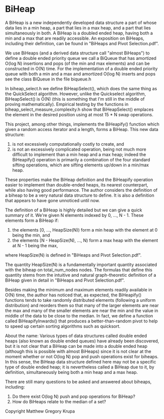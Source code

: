 # BiHeap
A BiHeap is a new independently developed data structure a part of whose data lies in a min heap, a part that lies in a max heap, and a part that lies simultaneously in both. A BiHeap is a doubled ended heap, having both a min and a max that are readily accessible. An exposition on BiHeaps, including their definition, can be found in "BiHeaps and Pivot Selection.pdf". 

We use BiHeaps (and a derived data structure call "almost BiHeaps") to define a double ended priority queue we call a BiQueue that has amortized O(log N) insertions and pops (of the min and max elements) and can be constructed in O(N) time. 
For the implementation of a double ended priority queue with both a min and a max and amortized O(log N) inserts and pops see the class BiQueue in the file biqueue.h

In biheap_select.h we define BiHeapSelect(), which does the same thing as the QuickSelect algorithm. However, unlike the Quickselect algorithm, BiHeapSelect() is O(N) (this is something that I'm still in the middle of proving mathematically). Empirical testing by the functions in biheap_select_measure_complexity.h show that BiHeapSelect() emplaces the element in the desired position using at most 15 * N swap operations.

This project, among other things, implements the BiHeapify() function which given a random access iterator and a length, forms a BiHeap. 
This new data structure:
<BR>
1) is not excessively computationally costly to create, and<BR>
2) is not an excessively complicated operation, being not much more difficult to implement than a min heap and a max heap; indeed the BiHeapify() operation is primarily a combination of the four standard sifting operations, which are sifting elements up/down in a min/max heap.

These properties make the BiHeap definition and the BiHeapify operation easier to implement than double-ended heaps, its nearest counterpart, while also having good performance. The author considers the definition of a biheap to be a very natural data structure to define. It is also a definition that appears to have gone unnoticed until now.

The definition of a BiHeap is highly detailed but we can give a quick summary of it. We're given N elements indexed by 0, ..., N - 1. These elements form a BiHeap if:

 1) the elements [0, ..., HeapSize(N)) form a min heap with the element at 0 being the min, and<BR>
 2) the elements [N - HeapSize(N), ..., N) form a max heap with the element at N - 1 being the max,
 
where HeapSize(N) is defined in "BiHeaps and Pivot Selection.pdf".

The quantity HeapSize(N) is a fundamentally important quantity associated with the biheap on total_num_nodes nodes. The formulas that define this quantity stems from the intuitive and natural graph-theoretic definition of a BiHeap given in detail in "BiHeaps and Pivot Selection.pdf".

Besides making the minimum and maximum elements readily available in O(N) time, the author has noticed that, as expected, the BiHeapify() functions tends to take randomly distributed elements (following a uniform distribution) and reorders them so that many of the larger elements are near the max and many of the smaller elements are near the min and the value in middle of the data to be close to the median. In fact, we define a function called BiHeapifyInwards() that produces a better-than-random pivot to help to speed up certain sorting algorithms such as quicksort.

About the name: Various types of data structures called double ended heaps (also known as double ended queues) have already been discovered, but it is not clear that a BiHeap can be made into a double ended heap (although this is possible with almost BiHeaps) since it is not clear at the moment whether or not O(log N) pop and push operations exist for biheaps. In this sense, the BiHeap data structure defined here may not be a specific type of double ended heap; it is nevertheless called a BiHeap due to it, by definition, simultaneously being both a min heap and a max heap.<BR>

There are still many questions to be asked and answered about biheaps, including:
 1) Do there exist O(log N) push and pop operations for BiHeap?
 2) How do BiHeaps relate to the median of a set?

Copyright Matthew Gregory Krupa
